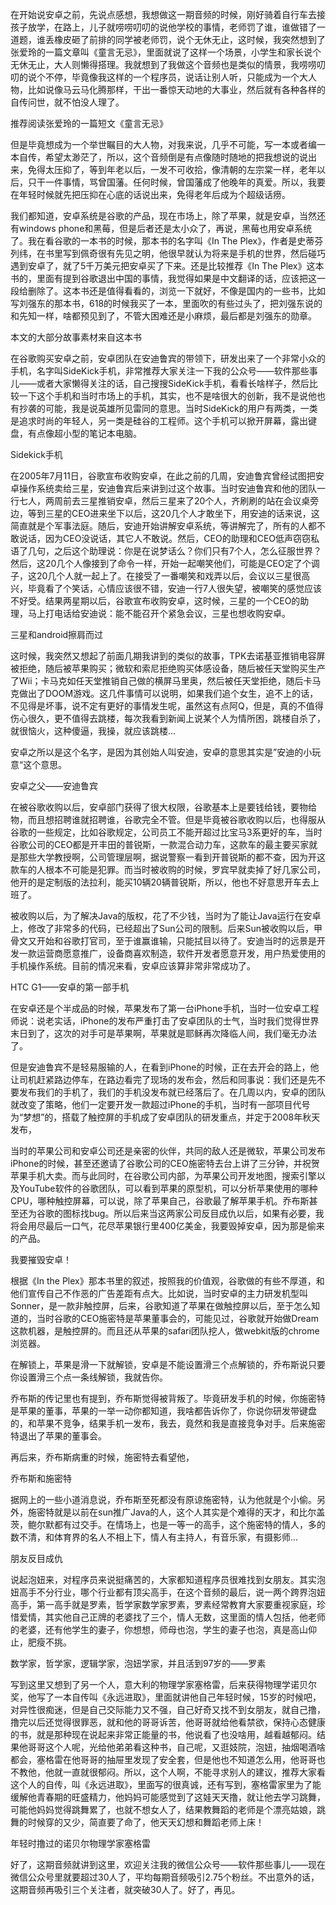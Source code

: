在开始说安卓之前，先说点感想，我想做这一期音频的时候，刚好骑着自行车去接孩子放学，在路上，儿子就唠唠叨叨的说他学校的事情，老师罚了谁，谁做错了一道题，谁丢橡皮砸了前排的同学被老师罚，说个无休无止，这时候，我突然想到了张爱玲的一篇文章叫《童言无忌》，里面就说了这样一个场景，小学生和家长说个无休无止，大人则懒得搭理。我就想到了我做这个音频也是类似的情景，我唠唠叨叨的说个不停，毕竟像我这样的一个程序员，说话让别人听，只能成为一个大人物，比如说像马云马化腾那样，干出一番惊天动地的大事业，然后就有各种各样的自传问世，就不怕没人理了。


推荐阅读张爱玲的一篇短文《童言无忌》


但是毕竟想成为一个举世瞩目的大人物，对我来说，几乎不可能，写一本或者编一本自传，希望太渺茫了，所以，这个音频倒是有点像随时随地的把我想说的说出来，免得太压抑了，等到年老以后，一发不可收拾，像清朝的左宗棠一样，老年以后，只干一件事情，骂曾国藩。任何时候，曾国藩成了他晚年的真爱。所以，我要在年轻时候就先把压抑在心底的话说出来，免得老年后成为个超级话痨。

我们都知道，安卓系统是谷歌的产品，现在市场上，除了苹果，就是安卓，当然还有windows phone和黑莓，但是后者还是太小众了，再说，黑莓也用安卓系统了。我在看谷歌的一本书的时候，那本书的名字叫《In The Plex》，作者是史蒂芬列纬，在书里写到佩奇很有先见之明，他很早就认为将来是手机的世界，然后碰巧遇到安卓了，就了5千万美元把安卓买了下来。还是比较推荐《In The Plex》这本书的，里面有提到谷歌退出中国的事情，我觉得如果是中文翻译的话，应该把这一段给删除了。这本书还是值得看看的，浏览一下就好，不像是国内的一些书，比如写刘强东的那本书，618的时候我买了一本，里面吹的有些过头了，把刘强东说的和先知一样，啥都预见到了，不管大困难还是小麻烦，最后都是刘强东的勋章。


本文的大部分故事素材来自这本书

在谷歌购买安卓之前，安卓团队在安迪鲁宾的带领下，研发出来了一个非常小众的手机，名字叫SideKick手机，非常推荐大家关注一下我的公众号——软件那些事儿——或者大家懒得关注的话，自己搜搜SideKick手机，看看长啥样子，然后比较一下这个手机和当时市场上的手机，其实，也不是啥很大的创新，我不是说他也有抄袭的可能，我是说英雄所见雷同的意思。当时SideKick的用户有两类，一类是追求时尚的年轻人，另一类是硅谷的工程师。这个手机可以掀开屏幕，露出键盘，有点像超小型的笔记本电脑。


Sidekick手机

在2005年7月11日，谷歌宣布收购安卓，在此之前的几周，安迪鲁宾曾经试图把安卓操作系统卖给三星，安迪鲁宾后来讲到过这个故事。当时安迪鲁宾和他的团队一行七人，两周前去三星推销安卓，然后三星来了20个人，齐刷刷的站在会议桌旁边，等到三星的CEO进来坐下以后，这20几个人才敢坐下，用安迪的话来说，这简直就是个军事法庭。随后，安迪开始讲解安卓系统，等讲解完了，所有的人都不敢说话，因为CEO没说话，其它人不敢说。然后，CEO的助理和CEO低声窃窃私语了几句，之后这个助理说：你是在说梦话么？你们只有7个人，怎么征服世界？然后，这20几个人像接到了命令一样，开始一起嘲笑他们，可能是CEO定了个调子，这20几个人就一起上了。在接受了一番嘲笑和戏弄以后，会议以三星很高兴，毕竟看了个笑话，心情应该很不错，安迪一行7人很失望，被嘲笑的感觉应该不好受。结果两星期以后，谷歌宣布收购安卓，这时候，三星的一个CEO的助理，马上打电话给安迪说：能不能召开个紧急会议，三星也想收购安卓。


三星和android擦肩而过

这时候，我突然又想起了前面几期我讲到的类似的故事，TPK去诺基亚推销电容屏被拒绝，随后被苹果购买；微软和索尼拒绝购买体感设备，随后被任天堂购买生产了Wii；卡马克如任天堂推销自己做的横屏马里奥，然后被任天堂拒绝，随后卡马克做出了DOOM游戏。这几件事情可以说明，如果我们追个女生，追不上的话，不见得是坏事，说不定有更好的事情发生呢，虽然这有点阿Q，但是，真的不值得伤心很久，更不值得去跳楼，每次我看到新闻上说某个人为情所困，跳楼自杀了，就很恼火，这种傻逼，我操，就应该跳楼...

安卓之所以是这个名字，是因为其创始人叫安迪，安卓的意思其实是”安迪的小玩意“这个意思。


安卓之父——安迪鲁宾

在被谷歌收购以后，安卓部门获得了很大权限，谷歌基本上是要钱给钱，要物给物，而且想招聘谁就招聘谁，谷歌完全不管。但是毕竟被谷歌收购以后，也得服从谷歌的一些规定，比如谷歌规定，公司员工不能开超过比宝马3系更好的车，当时谷歌公司的CEO都是开丰田的普锐斯，一款混合动力车，这款车的最主要买家就是那些大学教授啊，公司管理层啊，据说警察一看到开普锐斯的都不查，因为开这款车的人根本不可能是犯罪。而当时被收购的时候，罗宾早就卖掉了好几家公司，他开的是定制版的法拉利，能买10辆20辆普锐斯，所以，他也不好意思开车去上班了。

被收购以后，为了解决Java的版权，花了不少钱，当时为了能让Java运行在安卓上，修改了非常多的代码，已经超出了Sun公司的限制。后来Sun被收购以后，甲骨文又开始和谷歌打官司，至于谁赢谁输，只能拭目以待了。安迪当时的远景是开发一款运营商愿意推广，设备商喜欢制造，软件开发者愿意开发，用户热爱使用的手机操作系统。目前的情况来看，安卓应该算非常非常成功了。


HTC G1——安卓的第一部手机

在安卓还是个半成品的时候，苹果发布了第一台iPhone手机，当时一位安卓工程师说：说老实话，iPhone的发布严重打击了安卓团队的士气，当时我们觉得世界末日到了，这次的对手可是苹果啊，苹果就是耶稣再次降临人间，我们毫无办法了。

但是安迪鲁宾不是轻易服输的人，在看到iPhone的时候，正在去开会的路上，他让司机赶紧路边停车，在路边看完了现场的发布会，然后和同事说：我们还是先不要发布我们的手机了，我们的手机没发布就已经落后了。在几周以内，安卓的团队就改变了策略，他们一定要开发一款超过iPhone的手机，当时有一部项目代号为“梦想”的，搭载了触控屏的手机成了安卓团队的研发重点，并定于2008年秋天发布，

当时的苹果公司和安卓公司还是亲密的伙伴，共同的敌人还是微软，苹果公司发布iPhone的时候，甚至还邀请了谷歌公司的CEO施密特去台上讲了三分钟，并祝贺苹果手机大卖。而与此同时，在谷歌公司内部，为苹果公司开发地图，搜索引擎以及YouTube软件的谷歌团队，可以看到苹果的原型机，可以分析苹果使用的哪种CPU，哪种触控屏幕，可以说，除了苹果自己，谷歌最了解苹果手机。乔布斯甚至还为谷歌的图标找bug。所以后来当这两家公司反目成仇以后，如果有必要，我将会用尽最后一口气，花尽苹果银行里400亿美金，我要毁掉安卓，因为那是偷来的产品。


我要摧毁安卓！

根据《In the Plex》那本书里的叙述，按照我的价值观，谷歌做的有些不厚道，和他们宣传自己不作恶的广告差距有点大。比如说，当时安卓的主力研发机型叫Sonner，是一款非触控屏，后来，谷歌知道了苹果在做触控屏以后，至于怎么知道的，当时谷歌的CEO施密特是苹果董事会的，可能见过，谷歌就开始做Dream这款机器，是触控屏的。而且还从苹果的safari团队挖人，做webkit版的chrome浏览器。

在解锁上，苹果是滑一下就解锁，安卓是不能设置滑三个点解锁的，乔布斯说只要你设置滑三个点一条线解锁，我就告你。

乔布斯的传记里也有提到，乔布斯觉得被背叛了。毕竟研发手机的时候，你施密特是苹果的董事，苹果的一举一动你都知道，我啥都告诉你了，你说你研发带键盘的，和苹果不竞争，结果手机一发布，我去，竟然和我是直接竞争对手。后来施密特退出了苹果的董事会。

再后来，乔布斯病重的时候，施密特去看望他，


乔布斯和施密特

据网上的一些小道消息说，乔布斯至死都没有原谅施密特，认为他就是个小偷。另外，施密特就是以前在sun推广Java的人，这个人其实是个难得的天才，和比尔盖茨，鲍尔默都有过交手。在情场上，也是一等一的高手，这个施密特的情人，多的数不清，和体育界的名人不相上下，情人有主持人，有音乐家，有摄影师...


朋友反目成仇

说起泡妞来，对程序员来说挺痛苦的，大家都知道程序员很难找到女朋友。其实泡妞高手不分行业，哪个行业都有顶尖高手，在这个音频的最后，说一两个跨界泡妞高手，第一高手就是罗素，哲学家数学家罗素，罗素经常教育大家要重视家庭，珍惜爱情，其实他自己正牌的老婆找了三个，情人无数，这里面的情人包括，他老师的老婆，还有他学生的妻子，你想想，师母也泡，学生的妻子也泡，真是高山仰止，肥瘦不挑。


数学家，哲学家，逻辑学家，泡妞学家，并且活到97岁的——罗素

写到这里又想到了另一个人，意大利的物理学家塞格雷，后来获得物理学诺贝尔奖，他写了一本自传叫《永远进取》，里面就讲他自己年轻时候，15岁的时候吧，对异性很痴迷，但是自己交际能力又不强，自己好奇又找不到女朋友，就自己撸，撸完以后还觉得很罪恶，就和他的哥哥诉苦，他哥哥就给他看禁欲，保持心态健康的书，就是那种现在说起来非常正能量的书，他说看了也没啥用，越看越郁闷。结果他哥哥这个人呢，光给他弟弟看这种书，自己呢，又逛妓院，泡妞，抽烟喝酒啥都会，塞格雷在他哥哥的抽屉里发现了安全套，但是他也不知道怎么用，他哥哥也不教他，他就一直就很郁闷。所以，这个人啊，不能寻求别人的建议，推荐大家看这个人的自传，叫《永远进取》，里面写的很真诚，还有写到，塞格雷家里为了能缓解他青春期的旺盛精力，他妈妈可能感觉到了这娃天天撸，就让他去学习跳舞，可能他妈妈觉得跳舞累了，也就不想女人了，结果教舞蹈的老师是个漂亮姑娘，跳舞的时候穿的又少，简直要了命了，他天天幻想和舞蹈老师上床！


年轻时撸过的诺贝尔物理学家塞格雷

好了，这期音频就讲到这里，欢迎关注我的微信公众号——软件那些事儿——现在微信公众号里就要超过30人了，平均每期音频吸引2.75个粉丝。不出意外的话，这期音频再吸引三个关注者，就突破30人了。好了，再见。
